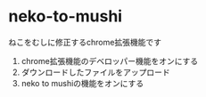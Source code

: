 # neko-to-mushi

ねこをむしに修正するchrome拡張機能です

1. chrome拡張機能のデベロッパー機能をオンにする
2. ダウンロードしたファイルをアップロード
3. neko to mushiの機能をオンにする
